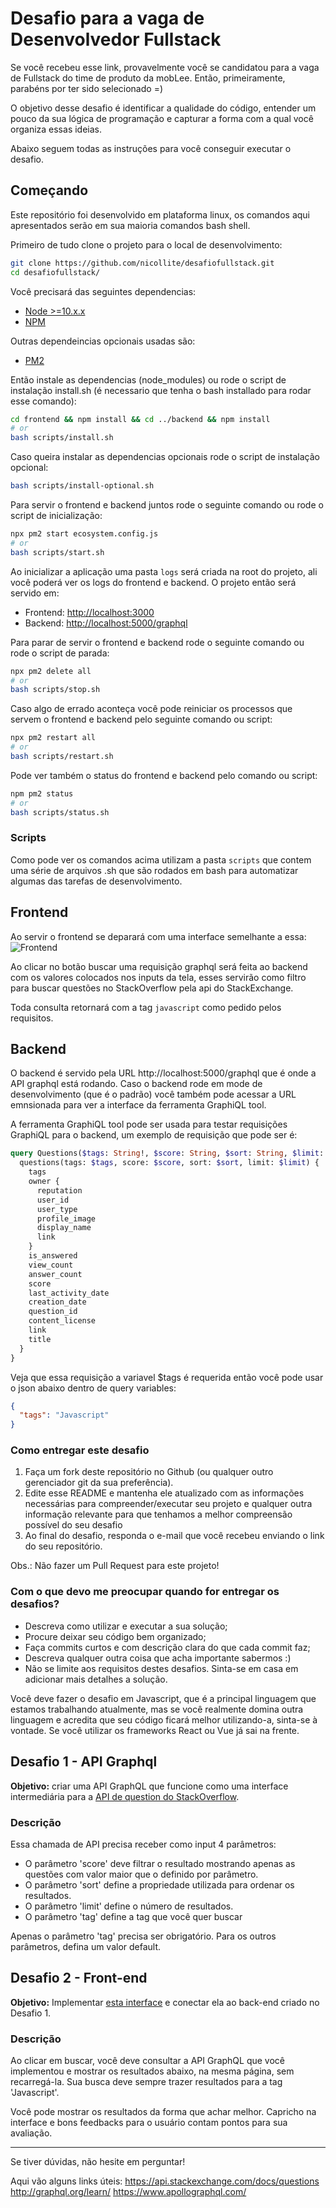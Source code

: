 # Desafio para a vaga de Desenvolvedor Fullstack

Se você recebeu esse link, provavelmente você se candidatou para a vaga de Fullstack do time de produto da mobLee. Então, primeiramente, parabéns por ter sido selecionado =)

O objetivo desse desafio é identificar a qualidade do código, entender um pouco da sua lógica de programação e capturar a forma com a qual você organiza essas ideias.

Abaixo seguem todas as instruções para você conseguir executar o desafio.

## Começando

Este repositório foi desenvolvido em plataforma linux, os comandos aqui apresentados serão em sua maioria comandos bash shell.

Primeiro de tudo clone o projeto para o local de desenvolvimento:

```sh
git clone https://github.com/nicollite/desafiofullstack.git
cd desafiofullstack/
```

Você precisará das seguintes dependencias:

- [Node >=10.x.x](https://github.com/creationix/nvm)
- [NPM](https://docs.npmjs.com/)

Outras dependeincias opcionais usadas são:

- [PM2](https://pm2.keymetrics.io/docs/usage/pm2-doc-single-page/)

Então instale as dependencias (node_modules) ou rode o script de instalação install.sh (é necessario que tenha o bash installado para rodar esse comando):

```sh
cd frontend && npm install && cd ../backend && npm install
# or
bash scripts/install.sh
```

Caso queira instalar as dependencias opcionais rode o script de instalação opcional:

```sh
bash scripts/install-optional.sh
```

Para servir o frontend e backend juntos rode o seguinte comando ou rode o script de inicialização:

```sh
npx pm2 start ecosystem.config.js
# or
bash scripts/start.sh
```

Ao inicializar a aplicação uma pasta `logs` será criada na root do projeto, ali você poderá ver os logs do frontend e backend.
O projeto então será servido em:

- Frontend: [http://localhost:3000](http://localhost:3000)
- Backend: [http://localhost:5000/graphql](http://localhost:5000/graphql)

Para parar de servir o frontend e backend rode o seguinte comando ou rode o script de parada:

```sh
npx pm2 delete all
# or
bash scripts/stop.sh
```

Caso algo de errado aconteça você pode reiniciar os processos que servem o frontend e backend pelo seguinte comando ou script:

```sh
npx pm2 restart all
# or
bash scripts/restart.sh
```

Pode ver também o status do frontend e backend pelo comando ou script:

```sh
npm pm2 status
# or
bash scripts/status.sh
```

### Scripts

Como pode ver os comandos acima utilizam a pasta `scripts` que contem uma série de arquivos .sh que são rodados em bash para automatizar algumas das tarefas de desenvolvimento.

## Frontend

Ao servir o frontend se deparará com uma interface semelhante a essa:
![Frontend](https://lh6.googleusercontent.com/5NYmGcJ3xGDnSFKlIBU0aQeD9gWbR6GWc_o8aUtV3mUM3owQcgk1XEk_JDaYcb3dfvz2kvCqp5LErYNPD3cA=w795-h657-rw)

Ao clicar no botão buscar uma requisição graphql será feita ao backend com os valores colocados nos inputs da tela, esses servirão como filtro para buscar questões no StackOverflow pela api do StackExchange.

Toda consulta retornará com a tag `javascript` como pedido pelos requisitos.

## Backend

O backend é servido pela URL http://localhost:5000/graphql que é onde a API graphql está rodando. Caso o backend rode em mode de desenvolvimento (que é o padrão) você também pode acessar a URL emnsionada para ver a interface da ferramenta GraphiQL tool.

A ferramenta GraphiQL tool pode ser usada para testar requisições GraphiQL para o backend, um exemplo de requisição que pode ser é:

```graphql
query Questions($tags: String!, $score: String, $sort: String, $limit: String) {
  questions(tags: $tags, score: $score, sort: $sort, limit: $limit) {
    tags
    owner {
      reputation
      user_id
      user_type
      profile_image
      display_name
      link
    }
    is_answered
    view_count
    answer_count
    score
    last_activity_date
    creation_date
    question_id
    content_license
    link
    title
  }
}
```

Veja que essa requisição a variavel $tags é requerida então você pode usar o json abaixo dentro de query variables:

```json
{
  "tags": "Javascript"
}
```

### Como entregar este desafio

1. Faça um fork deste repositório no Github (ou qualquer outro gerenciador git da sua preferência).
2. Edite esse README e mantenha ele atualizado com as informações necessárias para compreender/executar seu projeto e qualquer outra informação relevante para que tenhamos a melhor compreensão possível do seu desafio
3. Ao final do desafio, responda o e-mail que você recebeu enviando o link do seu repositório.

Obs.: Não fazer um Pull Request para este projeto!

### Com o que devo me preocupar quando for entregar os desafios?

- Descreva como utilizar e executar a sua solução;
- Procure deixar seu código bem organizado;
- Faça commits curtos e com descrição clara do que cada commit faz;
- Descreva qualquer outra coisa que acha importante sabermos :)
- Não se limite aos requisitos destes desafios. Sinta-se em casa em adicionar mais detalhes a solução.

Você deve fazer o desafio em Javascript, que é a principal linguagem que estamos trabalhando atualmente, mas se você realmente domina outra linguagem e acredita que seu código ficará melhor utilizando-a, sinta-se à vontade. Se você utilizar os frameworks React ou Vue já sai na frente.

## Desafio 1 - API Graphql

**Objetivo:** criar uma API GraphQL que funcione como uma interface intermediária para a [API de question do StackOverflow](https://api.stackexchange.com/docs/questions).

### Descrição

Essa chamada de API precisa receber como input 4 parâmetros:

- O parâmetro 'score' deve filtrar o resultado mostrando apenas as questões com valor maior que o definido por parâmetro.
- O parâmetro 'sort' define a propriedade utilizada para ordenar os resultados.
- O parâmetro 'limit' define o número de resultados.
- O parâmetro 'tag' define a tag que você quer buscar

Apenas o parâmetro 'tag' precisa ser obrigatório. Para os outros parâmetros, defina um valor default.

## Desafio 2 - Front-end

**Objetivo:** Implementar [esta interface](https://drive.google.com/file/d/1TeyJx9meFHKFH33VeqzfNeXcA0V_gsIu/view) e conectar ela ao back-end criado no Desafio 1.

### Descrição

Ao clicar em buscar, você deve consultar a API GraphQL que você implementou e mostrar os resultados abaixo, na mesma página, sem recarregá-la. Sua busca deve sempre trazer resultados para a tag 'Javascript'.

Você pode mostrar os resultados da forma que achar melhor. Capricho na interface e bons feedbacks para o usuário contam pontos para sua avaliação.

---

Se tiver dúvidas, não hesite em perguntar!

Aqui vão alguns links úteis:
https://api.stackexchange.com/docs/questions
http://graphql.org/learn/
https://www.apollographql.com/
